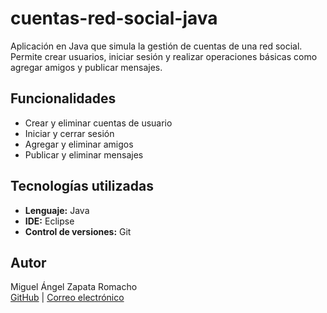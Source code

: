 # cuentas-red-social-java

Aplicación en Java que simula la gestión de cuentas de una red social. Permite crear usuarios, iniciar sesión y realizar operaciones básicas como agregar amigos y publicar mensajes.

## Funcionalidades

- Crear y eliminar cuentas de usuario
- Iniciar y cerrar sesión
- Agregar y eliminar amigos
- Publicar y eliminar mensajes

## Tecnologías utilizadas

- **Lenguaje:** Java
- **IDE:** Eclipse
- **Control de versiones:** Git

## Autor

Miguel Ángel Zapata Romacho  
[GitHub](https://github.com/MiguelZapataRomacho) | [Correo electrónico](mailto:miguelzapatam.o@gmail.com)
